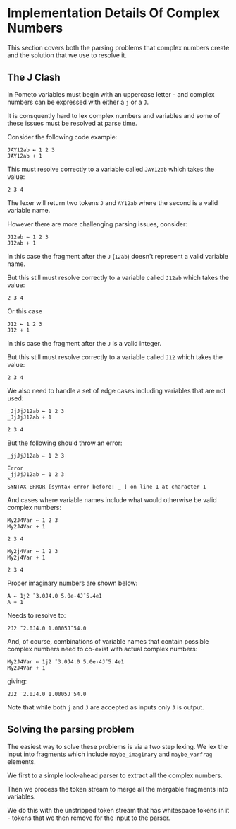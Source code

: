 # Implementation Details Of Complex Numbers

This section covers both the parsing problems that complex numbers create and the solution that we use to resolve it.

## The J Clash

In Pometo variables must begin with an uppercase letter - and complex numbers can be expressed with either a `j` or a `J`.

It is consquently hard to lex complex numbers and variables and some of these issues must be resolved at parse time.

Consider the following code example:

```pometo
JAY12ab ← 1 2 3
JAY12ab + 1
```

This must resolve correctly to a variable called `JAY12ab` which takes the value:

```pometo_results
2 3 4
```

The lexer will return two tokens `J` and `AY12ab` where the second is a valid variable name.

However there are more challenging parsing issues, consider:

```pometo
J12ab ← 1 2 3
J12ab + 1
```

In this case the fragment after the `J` (`12ab`) doesn't represent a valid variable name.

But this still must resolve correctly to a variable called `J12ab` which takes the value:

```pometo_results
2 3 4
```

Or this case

```pometo
J12 ← 1 2 3
J12 + 1
```

In this case the fragment after the `J` is a valid integer.

But this still must resolve correctly to a variable called `J12` which takes the value:


```pometo_results
2 3 4
```

We also need to handle a set of edge cases including variables that are not used:

```pometo
_JjJjJ12ab ← 1 2 3
_JjJjJ12ab + 1
```

```pometo_results
2 3 4
```

But the following should throw an error:
```pometo
_jjJjJ12ab ← 1 2 3
```

```pometo_results
Error
_jjJjJ12ab ← 1 2 3
^
SYNTAX ERROR [syntax error before: _ ] on line 1 at character 1
```

And cases where variable names include what would otherwise be valid complex numbers:

```pometo
My2J4Var ← 1 2 3
My2J4Var + 1
```

```pometo_results
2 3 4
```


```pometo
My2j4Var ← 1 2 3
My2j4Var + 1
```

```pometo_results
2 3 4
```

Proper imaginary numbers are shown below:

```pometo
A ← 1j2 ¯3.0J4.0 5.0e-4J¯5.4e1
A + 1
```

Needs to resolve to:

```pometo_results
2J2 ¯2.0J4.0 1.0005J¯54.0
```

And, of course, combinations of variable names that contain possible complex numbers need to co-exist with actual complex numbers:


```pometo
My2J4Var ← 1j2 ¯3.0J4.0 5.0e-4J¯5.4e1
My2J4Var + 1
```

giving:

```pometo_results
2J2 ¯2.0J4.0 1.0005J¯54.0
```

Note that while both `j` and `J` are accepted as inputs only `J` is output.

## Solving the parsing problem

The easiest way to solve these problems is via a two step lexing. We lex the input into fragments which include `maybe_imaginary` and `maybe_varfrag` elements.

We first to a simple look-ahead parser to extract all the complex numbers.

Then we process the token stream to merge all the mergable fragments into variables.

We do this with the unstripped token stream that has whitespace tokens in it - tokens that we then remove for the input to the parser.